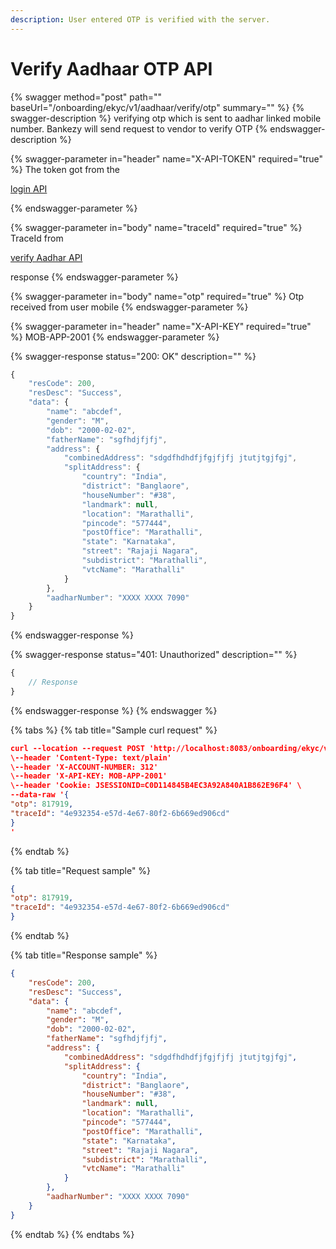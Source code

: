 ```yaml
---
description: User entered OTP is verified with the server.
---
```


# Verify Aadhaar OTP API

{% swagger method="post" path="" baseUrl="<domain>/onboarding/ekyc/v1/aadhaar/verify/otp" summary="" %}
{% swagger-description %}
verifying otp which is sent to aadhar linked mobile number. Bankezy will send request to vendor to verify OTP
{% endswagger-description %}

{% swagger-parameter in="header" name="X-API-TOKEN" required="true" %}
The token got from the 

[login API](../../authentication-and-authorization/login-api.md)


{% endswagger-parameter %}

{% swagger-parameter in="body" name="traceId" required="true" %}
TraceId from 

[verify Aadhar API](verify-aadhar-api.md)

 response
{% endswagger-parameter %}

{% swagger-parameter in="body" name="otp" required="true" %}
Otp received from user mobile
{% endswagger-parameter %}

{% swagger-parameter in="header" name="X-API-KEY" required="true" %}
MOB-APP-2001
{% endswagger-parameter %}

{% swagger-response status="200: OK" description="" %}
```javascript
{
    "resCode": 200,
    "resDesc": "Success",
    "data": {
        "name": "abcdef",
        "gender": "M",
        "dob": "2000-02-02",
        "fatherName": "sgfhdjfjfj",
        "address": {
            "combinedAddress": "sdgdfhdhdfjfgjfjfj jtutjtgjfgj",
            "splitAddress": {
                "country": "India",
                "district": "Banglaore",
                "houseNumber": "#38",
                "landmark": null,
                "location": "Marathalli",
                "pincode": "577444",
                "postOffice": "Marathalli",
                "state": "Karnataka",
                "street": "Rajaji Nagara",
                "subdistrict": "Marathalli",
                "vtcName": "Marathalli"
            }
        },
        "aadharNumber": "XXXX XXXX 7090"
    }
}
```
{% endswagger-response %}

{% swagger-response status="401: Unauthorized" description="" %}
```javascript
{
    // Response
}
```
{% endswagger-response %}
{% endswagger %}

{% tabs %}
{% tab title="Sample curl request" %}
```json
curl --location --request POST 'http://localhost:8083/onboarding/ekyc/v1/aadhaar/verify/otp' \
\--header 'Content-Type: text/plain'
\--header 'X-ACCOUNT-NUMBER: 312'
\--header 'X-API-KEY: MOB-APP-2001'
\--header 'Cookie: JSESSIONID=C0D114845B4EC3A92A840A1B862E96F4' \
--data-raw '{
"otp": 817919,
"traceId": "4e932354-e57d-4e67-80f2-6b669ed906cd"
}
'
```
{% endtab %}

{% tab title="Request sample" %}
```json
{
"otp": 817919,
"traceId": "4e932354-e57d-4e67-80f2-6b669ed906cd"
}

```
{% endtab %}

{% tab title="Response sample" %}
```json
{
    "resCode": 200,
    "resDesc": "Success",
    "data": {
        "name": "abcdef",
        "gender": "M",
        "dob": "2000-02-02",
        "fatherName": "sgfhdjfjfj",
        "address": {
            "combinedAddress": "sdgdfhdhdfjfgjfjfj jtutjtgjfgj",
            "splitAddress": {
                "country": "India",
                "district": "Banglaore",
                "houseNumber": "#38",
                "landmark": null,
                "location": "Marathalli",
                "pincode": "577444",
                "postOffice": "Marathalli",
                "state": "Karnataka",
                "street": "Rajaji Nagara",
                "subdistrict": "Marathalli",
                "vtcName": "Marathalli"
            }
        },
        "aadharNumber": "XXXX XXXX 7090"
    }
}
```
{% endtab %}
{% endtabs %}

